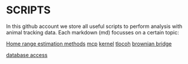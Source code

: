 # SCRIPTS
In this github account we store all useful scripts to perform analysis with animal tracking data. 
Each markdown (md) focusses on a certain topic: 

[Home range estimation methods](HOME_RANGE_ESTIMATION.md)
[mcp](HOME_RANGE_ESTIMATION.md)
[kernel](HOME_RANGE_ESTIMATION.md)
[tlocoh](HOME_RANGE_ESTIMATION.md)
[brownian bridge](HOME_RANGE_ESTIMATION.md)



[database access](DATABASE_ACCESS.md)
